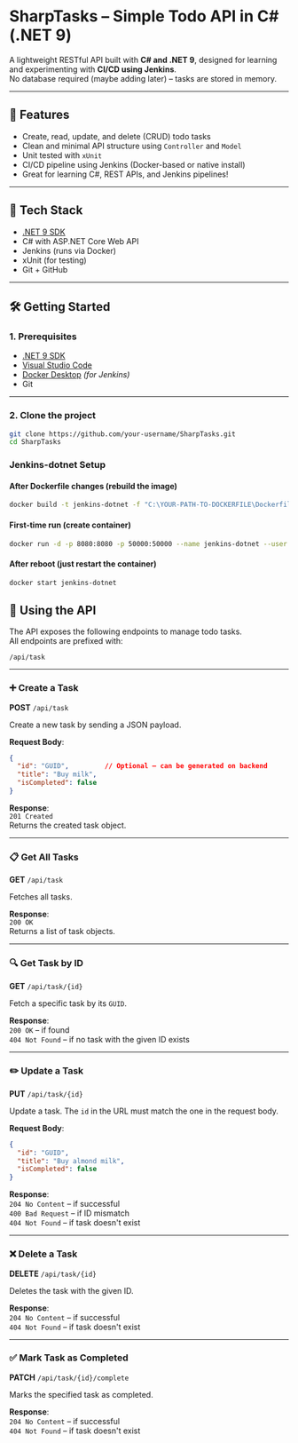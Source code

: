 # SharpTasks – Simple Todo API in C# (.NET 9)

A lightweight RESTful API built with **C# and .NET 9**, designed for learning and experimenting with **CI/CD using Jenkins**.  
No database required (maybe adding later) – tasks are stored in memory.

---

## 🚀 Features

- Create, read, update, and delete (CRUD) todo tasks
- Clean and minimal API structure using `Controller` and `Model`
- Unit tested with `xUnit`
- CI/CD pipeline using Jenkins (Docker-based or native install)
- Great for learning C#, REST APIs, and Jenkins pipelines!

---

## 🔧 Tech Stack

- [.NET 9 SDK](https://dotnet.microsoft.com/en-us/download/dotnet/9.0)
- C# with ASP.NET Core Web API
- Jenkins (runs via Docker)
- xUnit (for testing)
- Git + GitHub

---

## 🛠️ Getting Started

### 1. Prerequisites

- [.NET 9 SDK](https://dotnet.microsoft.com/en-us/download/dotnet/9.0)
- [Visual Studio Code](https://code.visualstudio.com/)
- [Docker Desktop](https://www.docker.com/products/docker-desktop) *(for Jenkins)*
- Git

---

### 2. Clone the project

```bash
git clone https://github.com/your-username/SharpTasks.git
cd SharpTasks
```
###  Jenkins-dotnet Setup

#### After Dockerfile changes (rebuild the image)
```bash
docker build -t jenkins-dotnet -f "C:\YOUR-PATH-TO-DOCKERFILE\Dockerfile" .
```

#### First-time run (create container)
```bash
docker run -d -p 8080:8080 -p 50000:50000 --name jenkins-dotnet --user root -v jenkins_home:/var/jenkins_home jenkins-dotnet
```

#### After reboot (just restart the container)
```bash
docker start jenkins-dotnet
```

## 🧰 Using the API

The API exposes the following endpoints to manage todo tasks.  
All endpoints are prefixed with:

```
/api/task
```

---

### ➕ Create a Task

**POST** `/api/task`

Create a new task by sending a JSON payload.

**Request Body**:
```json
{
  "id": "GUID",         // Optional – can be generated on backend
  "title": "Buy milk",
  "isCompleted": false
}
```

**Response**:  
`201 Created`  
Returns the created task object.

---

### 📋 Get All Tasks

**GET** `/api/task`

Fetches all tasks.

**Response**:  
`200 OK`  
Returns a list of task objects.

---

### 🔍 Get Task by ID

**GET** `/api/task/{id}`

Fetch a specific task by its `GUID`.

**Response**:  
`200 OK` – if found  
`404 Not Found` – if no task with the given ID exists

---

### ✏️ Update a Task

**PUT** `/api/task/{id}`

Update a task. The `id` in the URL must match the one in the request body.

**Request Body**:
```json
{
  "id": "GUID",
  "title": "Buy almond milk",
  "isCompleted": false
}
```

**Response**:  
`204 No Content` – if successful  
`400 Bad Request` – if ID mismatch  
`404 Not Found` – if task doesn't exist

---

### ❌ Delete a Task

**DELETE** `/api/task/{id}`

Deletes the task with the given ID.

**Response**:  
`204 No Content` – if successful  
`404 Not Found` – if task doesn't exist

---

### ✅ Mark Task as Completed

**PATCH** `/api/task/{id}/complete`

Marks the specified task as completed.

**Response**:  
`204 No Content` – if successful  
`404 Not Found` – if task doesn't exist
